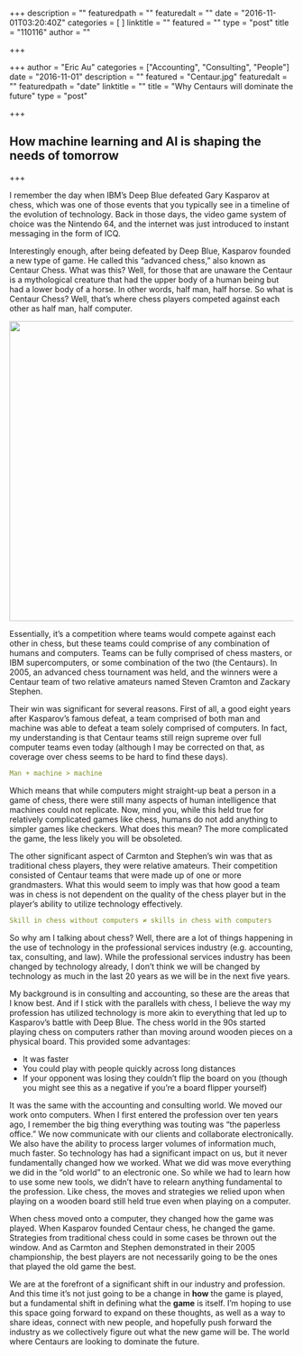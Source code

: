 +++
description = ""
featuredpath = ""
featuredalt = ""
date = "2016-11-01T03:20:40Z"
categories = [
]
linktitle = ""
featured = ""
type = "post"
title = "110116"
author = ""

+++
+++
author = "Eric Au"
categories = ["Accounting", "Consulting", "People"]
date = "2016-11-01"
description = ""
featured = "Centaur.jpg"
featuredalt = ""
featuredpath = "date"
linktitle = ""
title = "Why Centaurs will dominate the future"
type = "post"

+++

## How machine learning and AI is shaping the needs of tomorrow

+++

I remember the day when IBM’s Deep Blue defeated Gary Kasparov at chess, which was one of those events that you typically see in a timeline of the evolution of technology. Back in those days, the video game system of choice was the Nintendo 64, and the internet was just introduced to instant messaging in the form of ICQ.

Interestingly enough, after being defeated by Deep Blue, Kasparov founded a new type of game. He called this “advanced chess,” also known as Centaur Chess. What was this? Well, for those that are unaware the Centaur is a mythological creature that had the upper body of a human being but had a lower body of a horse. In other words, half man, half horse. So what is Centaur Chess? Well, that’s where chess players competed against each other as half man, half computer.

<img src="/img/main/chess.jpg" width="532">

Essentially, it’s a competition where teams would compete against each other in chess, but these teams could comprise of any combination of humans and computers. Teams can be fully comprised of chess masters, or IBM supercomputers, or some combination of the two (the Centaurs). In 2005, an advanced chess tournament was held, and the winners were a Centaur team of two relative amateurs named Steven Cramton and Zackary Stephen.

Their win was significant for several reasons. First of all, a good eight years after Kasparov’s famous defeat, a team comprised of both man and machine was able to defeat a team solely comprised of computers. In fact, my understanding is that Centaur teams still reign supreme over full computer teams even today (although I may be corrected on that, as coverage over chess seems to be hard to find these days).

```yaml
Man + machine > machine
```

Which means that while computers might straight-up beat a person in a game of chess, there were still many aspects of human intelligence that machines could not replicate. Now, mind you, while this held true for relatively complicated games like chess, humans do not add anything to simpler games like checkers. What does this mean? The more complicated the game, the less likely you will be obsoleted.

The other significant aspect of Carmton and Stephen’s win was that as traditional chess players, they were relative amateurs. Their competition consisted of Centaur teams that were made up of one or more grandmasters. What this would seem to imply was that how good a team was in chess is not dependent on the quality of the chess player but in the player’s ability to utilize technology effectively.

```yaml
Skill in chess without computers ≠ skills in chess with computers 
```

So why am I talking about chess? Well, there are a lot of things happening in the use of technology in the professional services industry (e.g. accounting, tax, consulting, and law). While the professional services industry has been changed by technology already, I don’t think we will be changed by technology as much in the last 20 years as we will be in the next five years.

My background is in consulting and accounting, so these are the areas that I know best. And if I stick with the parallels with chess, I believe the way my profession has utilized technology is more akin to everything that led up to Kasparov’s battle with Deep Blue. The chess world in the 90s started playing chess on computers rather than moving around wooden pieces on a physical board. This provided some advantages:

* It was faster
* You could play with people quickly across long distances
* If your opponent was losing they couldn’t flip the board on you (though you might see this as a negative if you’re a board flipper yourself)

It was the same with the accounting and consulting world. We moved our work onto computers. When I first entered the profession over ten years ago, I remember the big thing everything was touting was “the paperless office.” We now communicate with our clients and collaborate electronically. We also have the ability to process larger volumes of information much, much faster. So technology has had a significant impact on us, but it never fundamentally changed how we worked. What we did was move everything we did in the “old world” to an electronic one. So while we had to learn how to use some new tools, we didn’t have to relearn anything fundamental to the profession. Like chess, the moves and strategies we relied upon when playing on a wooden board still held true even when playing on a computer.

When chess moved onto a computer, they changed how the game was played. When Kasparov founded Centaur chess, he changed the game. Strategies from traditional chess could in some cases be thrown out the window. And as Carmton and Stephen demonstrated in their 2005 championship, the best players are not necessarily going to be the ones that played the old game the best.

We are at the forefront of a significant shift in our industry and profession. And this time it’s not just going to be a change in **how** the game is played, but a fundamental shift in defining what the **game** is itself. I’m hoping to use this space going forward to expand on these thoughts, as well as a way to share ideas, connect with new people, and hopefully push forward the industry as we collectively figure out what the new game will be. The world where Centaurs are looking to dominate the future.
